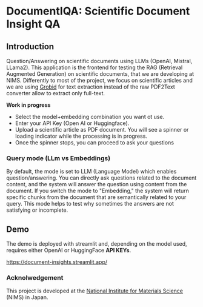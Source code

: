# DocumentIQA: Scientific Document Insight QA

## Introduction

Question/Answering on scientific documents using LLMs (OpenAI, Mistral, LLama2).
This application is the frontend for testing the RAG (Retrieval Augmented Generation) on scientific documents, that we are developing at NIMS.
Differently to most of the project, we focus on scientific articles and we are using [Grobid](https://github.com/kermitt2/grobid) for text extraction instead of the raw PDF2Text converter allow to extract only full-text.

**Work in progress**

- Select the model+embedding combination you want ot use. 
- Enter your API Key (Open AI or Huggingface). 
- Upload a scientific article as PDF document. You will see a spinner or loading indicator while the processing is in progress. 
- Once the spinner stops, you can proceed to ask your questions

### Query mode (LLm vs Embeddings)
By default, the mode is set to LLM (Language Model) which enables question/answering. You can directly ask questions related to the document content, and the system will answer the question using content from the document.
If you switch the mode to "Embedding," the system will return specific chunks from the document that are semantically related to your query. This mode helps to test why sometimes the answers are not satisfying or incomplete.

## Demo
The demo is deployed with streamlit and, depending on the model used, requires either OpenAI or HuggingFace **API KEYs**.

https://document-insights.streamlit.app/


### Acknolwedgement 

This project is developed at the [National Institute for Materials Science](https://www.nims.go.jp) (NIMS) in Japan. 



